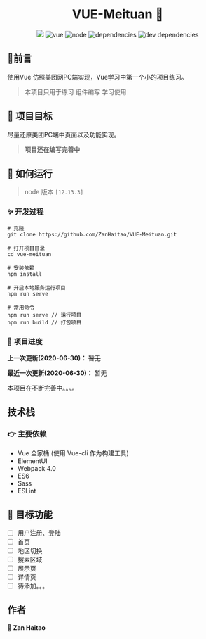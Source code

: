 <h1 align="center">VUE-Meituan 👋</h1>

<p align="center">
<img src="https://travis-ci.com/powerdong/react-ts-component-library.svg?branch=master">
<img src="https://img.shields.io/badge/vue->=2.6.11-success" alt="vue">
<img src="https://img.shields.io/badge/node-12.13.3-fa983a" alt="node">
<img src="https://img.shields.io/badge/dependencies-up to date-8c7ae6" alt="dependencies">
<img src="https://img.shields.io/badge/dev dependencies-up to date-44bd32" alt="dev dependencies">
<p>



## :speech_balloon:前言

使用Vue 仿照美团网PC端实现，Vue学习中第一个小的项目练习。

> 本项目只用于练习 组件编写 学习使用



## :muscle: 项目目标

尽量还原美团PC端中页面以及功能实现。

> **项目还在编写完善中**

## 🚀 如何运行

> node 版本 `[12.13.3]`

### ✨ 开发过程

```
# 克隆
git clone https://github.com/ZanHaitao/VUE-Meituan.git
```

```
# 打开项目目录
cd vue-meituan
```

```
# 安装依赖
npm install
```

```
# 开启本地服务运行项目
npm run serve
```

```
# 常用命令
npm run serve // 运行项目
npm run build // 打包项目
```

### :eyes: 项目进度

**上一次更新(2020-06-30)：** ~~暂无~~

**最近一次更新(2020-06-30)：** 暂无

本项目在不断完善中。。。。

## 技术栈

### :point_right: 主要依赖

- Vue 全家桶 (使用 Vue-cli 作为构建工具)
- ElementUI
- Webpack 4.0
- ES6
- Sass
- ESLint

## :mega: 目标功能

- [ ] 用户注册、登陆
- [ ] 首页
- [ ] 地区切换
- [ ] 搜索区域
- [ ] 展示页
- [ ] 详情页
- [ ] 待添加。。。

## 作者

👤 **Zan Haitao**
